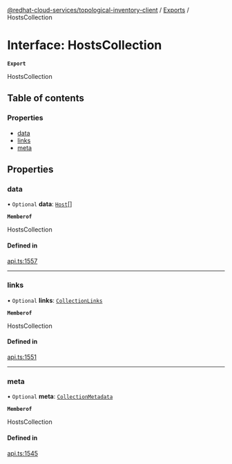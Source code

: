 [@redhat-cloud-services/topological-inventory-client](../README.md) / [Exports](../modules.md) / HostsCollection

# Interface: HostsCollection

**`Export`**

HostsCollection

## Table of contents

### Properties

- [data](HostsCollection.md#data)
- [links](HostsCollection.md#links)
- [meta](HostsCollection.md#meta)

## Properties

### data

• `Optional` **data**: [`Host`](Host.md)[]

**`Memberof`**

HostsCollection

#### Defined in

[api.ts:1557](https://github.com/RedHatInsights/javascript-clients/blob/main/packages/topological-inventory/api.ts#L1557)

___

### links

• `Optional` **links**: [`CollectionLinks`](CollectionLinks.md)

**`Memberof`**

HostsCollection

#### Defined in

[api.ts:1551](https://github.com/RedHatInsights/javascript-clients/blob/main/packages/topological-inventory/api.ts#L1551)

___

### meta

• `Optional` **meta**: [`CollectionMetadata`](CollectionMetadata.md)

**`Memberof`**

HostsCollection

#### Defined in

[api.ts:1545](https://github.com/RedHatInsights/javascript-clients/blob/main/packages/topological-inventory/api.ts#L1545)

